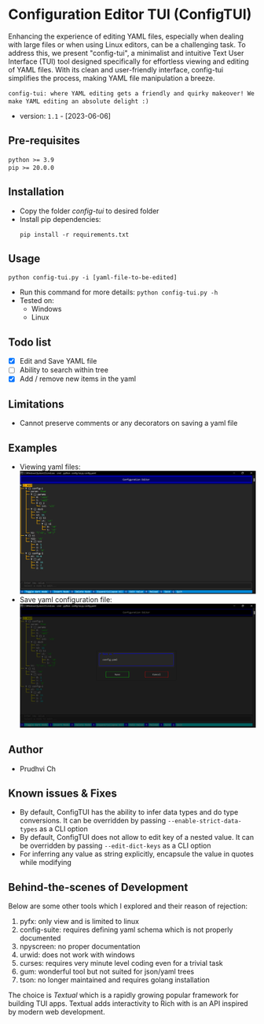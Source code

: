 # Configuration Editor TUI (__ConfigTUI__)

Enhancing the experience of editing YAML files, especially when dealing with large files or when using Linux editors, can be a challenging task. To address this, we present "config-tui", a minimalist and intuitive Text User Interface (TUI) tool designed specifically for effortless viewing and editing of YAML files. With its clean and user-friendly interface, config-tui simplifies the process, making YAML file manipulation a breeze.
```
config-tui: where YAML editing gets a friendly and quirky makeover! We make YAML editing an absolute delight :)
```
 - version: `1.1` - [2023-06-06]

## Pre-requisites
```
python >= 3.9
pip >= 20.0.0
```
## Installation
 - Copy the folder _config-tui_ to desired folder
 - Install pip dependencies: 
    ```
    pip install -r requirements.txt
    ```
## Usage
```
python config-tui.py -i [yaml-file-to-be-edited]
```
 - Run this command for more details: `python config-tui.py -h`
 - Tested on:
   - Windows
   - Linux

## Todo list
- [x] Edit and Save YAML file
- [ ] Ability to search within tree
- [x] Add / remove new items in the yaml

## Limitations
 - Cannot preserve comments or any decorators on saving a yaml file

## Examples
 - Viewing yaml files: ![view yaml tree](./images/tree-tui.png)
 - Save yaml configuration file: ![save yaml](./images/save-config.png)

## Author
 - Prudhvi Ch

## Known issues & Fixes
 - By default, ConfigTUI has the ability to infer data types and do type conversions. It can be overridden by passing `--enable-strict-data-types` as a CLI option
 - By default, ConfigTUI does not allow to edit key of a nested value. It can be overridden by passing `--edit-dict-keys` as a CLI option
 - For inferring any value as string explicitly, encapsule the value in quotes while modifying

## Behind-the-scenes of Development
Below are some other tools which I explored and their reason of rejection:
1.	pyfx: only view and is limited to linux
2.	config-suite: requires defining yaml schema which is not properly documented
3.	npyscreen: no proper documentation
4.	urwid: does not work with windows
5.	curses: requires very minute level coding even for a trivial task
6.	gum: wonderful tool but not suited for json/yaml trees
7.	tson: no longer maintained and requires golang installation

The choice is _Textual_ which is a rapidly growing popular framework for building TUI apps. Textual adds interactivity to Rich with is an API inspired by modern web development.
